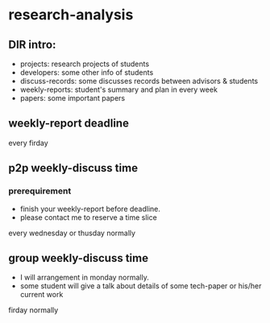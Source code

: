 # research-analysis
## DIR intro:

- projects: research projects of students
- developers: some other info of students
- discuss-records: some discusses records between advisors & students
- weekly-reports: student's summary and plan in every week 
- papers: some important papers

## weekly-report deadline
every firday

## p2p weekly-discuss time
### prerequirement
- finish your weekly-report before deadline.
- please contact me to reserve a time slice

every wednesday or thusday normally 

## group weekly-discuss time
- I will arrangement in monday normally.
- some student will give a talk about details of some tech-paper or his/her current work

firday normally 
